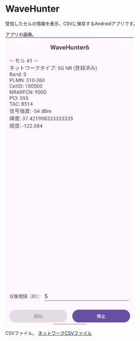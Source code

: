 # WaveHunter

受信したセルの情報を表示、CSVに保存するAndroidアプリです。

アプリの画像。
![アプリの画像](img/img.png)

CSVファイル。
[ネットワークCSVファイル](img/network.csv)

